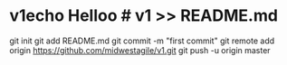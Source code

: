 # v1echo Helloo # v1 >> README.md
git init
git add README.md
git commit -m "first commit"
git remote add origin https://github.com/midwestagile/v1.git
git push -u origin master
